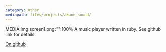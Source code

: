 ```yaml
---
category: other
mediapath: files/projects/akane_sound/
---
```

MEDIA:img:screen1.png:"":100%
A music player written in ruby. See github link for details.

[On github](https://github.com/ryu-sxp/akane_sound)
